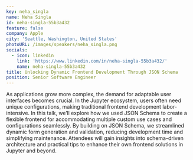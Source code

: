 ```yaml
---
key: neha_singla
name: Neha Singla
id: neha-singla-55b3a432
feature: false
company: Apple
city: 'Seattle, Washington, United States'
photoURL: /images/speakers/neha_singla.png
socials:
  - icon: linkedin
    link: 'https://www.linkedin.com/in/neha-singla-55b3a432/'
    name: neha-singla-55b3a432
title: Unlocking Dynamic Frontend Development Through JSON Schema
position: Senior Software Engineer
---
```


As applications grow more complex, the demand for adaptable user interfaces becomes crucial. In the Jupyter ecosystem, users often need unique configurations, making traditional frontend development labor-intensive. In this talk, we’ll explore how we used JSON Schema to create a flexible frontend for accommodating multiple custom use cases and configurations seamlessly. By building on JSON Schema, we streamlined dynamic form generation and validation, reducing development time and simplifying maintenance. Attendees will gain insights into schema-driven architecture and practical tips to enhance their own frontend solutions in Jupyter and beyond.